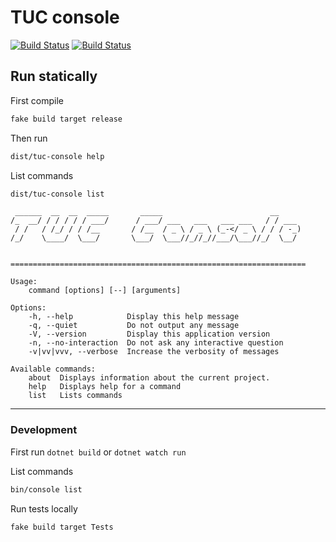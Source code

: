 TUC console
===========

[![Build Status](https://dev.azure.com/MortalFlesh/TucConsole/_apis/build/status/MortalFlesh.TucConsole)](https://dev.azure.com/MortalFlesh/TucConsole/_build/latest?definitionId=1)
[![Build Status](https://api.travis-ci.com/MortalFlesh/tuc-console.svg?branch=master)](https://travis-ci.com/MortalFlesh/tuc-console)

## Run statically

First compile
```sh
fake build target release
```

Then run
```sh
dist/tuc-console help
```

List commands
```sh
dist/tuc-console list
```
     ______  __  __  _____       _____                        __
    /_  __/ / / / / / ___/      / ___/ ___   ___   ___ ___   / / ___
     / /   / /_/ / / /__       / /__  / _ \ / _ \ (_-</ _ \ / / / -_)
    /_/    \____/  \___/       \___/  \___//_//_//___/\___//_/  \__/


    ==================================================================

    Usage:
        command [options] [--] [arguments]

    Options:
        -h, --help            Display this help message
        -q, --quiet           Do not output any message
        -V, --version         Display this application version
        -n, --no-interaction  Do not ask any interactive question
        -v|vv|vvv, --verbose  Increase the verbosity of messages

    Available commands:
        about  Displays information about the current project.
        help   Displays help for a command
        list   Lists commands

---
### Development

First run `dotnet build` or `dotnet watch run`

List commands
```sh
bin/console list
```

Run tests locally
```sh
fake build target Tests
```
